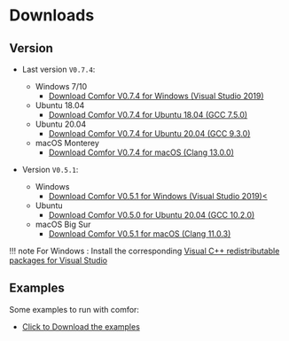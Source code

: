 # Downloads

## Version

- Last version `V0.7.4`:

    - Windows 7/10
        - <a href="../../assets/bin/V0_7_4/COMFOR_V0_7_4_VS2019.exe" download>Download Comfor V0.7.4 for Windows (Visual Studio 2019)</a>
    - Ubuntu 18.04
        - <a href="../../assets/bin/V0_7_4/COMFOR_V0_7_4_GCC7_5" download>Download Comfor V0.7.4 for Ubuntu 18.04 (GCC 7.5.0)</a>
    - Ubuntu 20.04
        - <a href="../../assets/bin/V0_7_4/COMFOR_V0_7_4_GCC9_3" download>Download Comfor V0.7.4 for Ubuntu 20.04 (GCC 9.3.0)</a>
    - macOS Monterey
        - <a href="../../assets/bin/V0_7_4/COMFOR_V0_7_4_CLANG13" download>Download Comfor V0.7.4 for macOS (Clang 13.0.0)</a>

- Version `V0.5.1`:

    - Windows
        - <a href="../../assets/bin/COMFOR_V0_5_1.exe" download>Download Comfor V0.5.1 for Windows (Visual Studio 2019)<</a>
    - Ubuntu 
        - <a href="../../assets/bin/COMFOR_V0_5_0_GCC_10_2_0" download>Download Comfor V0.5.0 for Ubuntu 20.04 (GCC 10.2.0)</a>
    - macOS Big Sur
        - <a href="../../assets/bin/COMFOR_V0_5_1_OSX_clang11" download>Download Comfor V0.5.1 for macOS (Clang 11.0.3)</a>

!!! note
    For Windows : Install the corresponding [Visual C++ redistributable packages for Visual Studio](https://support.microsoft.com/en-us/topic/the-latest-supported-visual-c-downloads-2647da03-1eea-4433-9aff-95f26a218cc0)

## Examples 

Some examples to run with comfor:

- <a href="../../assets/examples/examples.zip" download>Click to Download the examples</a>
